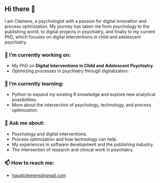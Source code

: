 ## Hi there 👋

I am Clemens, a psychologist with a passion for digital innovation and process optimization. My journey has taken me from psychology to the publishing world, to digital projects in psychiatry, and finally to my current PhD, which focuses on digital interventions in child and adolescent psychiatry.

### 🔭 I’m currently working on:
- My PhD on **Digital Interventions in Child and Adolescent Psychiatry**.
- Optimizing processes in psychiatry through digitalization.

### 🌱 I’m currently learning:
- Python to expand my existing R knowledge and explore new analytical possibilities.
- More about the intersection of psychology, technology, and process optimization.

### 💬 Ask me about:
- Psychology and digital interventions.
- Process optimization and how technology can help.
- My experiences in software development and the publishing industry.
- The intersection of research and clinical work in psychiatry.

### 📫 How to reach me:
- hauptclemens@gmail.com
